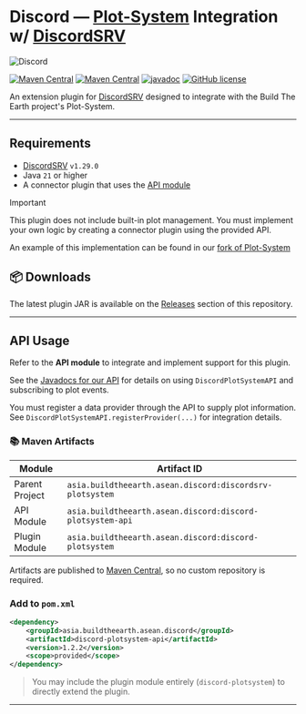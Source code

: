 # Discord — [Plot-System](https://github.com/ASEAN-Build-The-Earth/Plot-System) Integration w/ [DiscordSRV](https://github.com/DiscordSRV/DiscordSRV)
![Discord](https://img.shields.io/discord/690908396404080650?style=flat&logo=discord&label=Discord&labelColor=E0E3FF&color=5865F2)

[![Maven Central](https://img.shields.io/maven-central/v/asia.buildtheearth.asean.discord/discordsrv-plotsystem?label=Plugin)](https://central.sonatype.com/artifact/asia.buildtheearth.asean.discord/discord-plotsystem)
[![Maven Central](https://img.shields.io/maven-central/v/asia.buildtheearth.asean.discord/discordsrv-plotsystem?label=API)](https://central.sonatype.com/artifact/asia.buildtheearth.asean.discord/discord-plotsystem)
[![javadoc](https://javadoc.io/badge2/asia.buildtheearth.asean.discord/discordsrv-plotsystem/javadoc.svg)](https://javadoc.io/doc/asia.buildtheearth.asean.discord/discord-plotsystem-api)
[![GitHub license](https://img.shields.io/github/license/ASEAN-Build-The-Earth/discordsrv-plotsystem)](https://github.com/ASEAN-Build-The-Earth/discordsrv-plotsystem/blob/main/LICENSE)

An extension plugin for [DiscordSRV](https://github.com/DiscordSRV/DiscordSRV) designed to integrate with the Build The Earth project's Plot-System.

---

## Requirements

- [DiscordSRV](https://modrinth.com/plugin/discordsrv) `v1.29.0`
- Java `21` or higher
- A connector plugin that uses the [API module](#api-usage)

> [!IMPORTANT]
> This plugin does not include built-in plot management. You must implement your own logic by creating a connector plugin using the provided API.
>
> An example of this implementation can be found in our [fork of Plot-System](https://github.com/ASEAN-Build-The-Earth/Plot-System)


## 📦 Downloads

The latest plugin JAR is available on the [Releases](https://github.com/ASEAN-Build-The-Earth/discordsrv-plotsystem/releases/) section of this repository.

---

## API Usage

Refer to the **API module** to integrate and implement support for this plugin.

See the [Javadocs for our API](https://javadoc.io/doc/asia.buildtheearth.asean.discord/discord-plotsystem-api) for details on using `DiscordPlotSystemAPI` and subscribing to plot events.

You must register a data provider through the API to supply plot information.  
See `DiscordPlotSystemAPI.registerProvider(...)` for integration details.

### 📚 Maven Artifacts

| Module         | Artifact ID                                               |
|----------------|-----------------------------------------------------------|
| Parent Project | `asia.buildtheearth.asean.discord:discordsrv-plotsystem`  |
| API Module     | `asia.buildtheearth.asean.discord:discord-plotsystem-api` |
| Plugin Module  | `asia.buildtheearth.asean.discord:discord-plotsystem`     |

Artifacts are published to [Maven Central](https://central.sonatype.com/search?q=asia.buildtheearth.asean.discord), so no custom repository is required.

### Add to `pom.xml`

```xml
<dependency>
    <groupId>asia.buildtheearth.asean.discord</groupId>
    <artifactId>discord-plotsystem-api</artifactId>
    <version>1.2.2</version>
    <scope>provided</scope>
</dependency>
```

> You may include the plugin module entirely (`discord-plotsystem`) to directly extend the plugin.

---